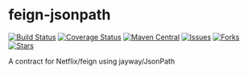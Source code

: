 # feign-jsonpath

[![Build Status](https://travis-ci.org/velo/feign-jsonpath.svg?branch=master)](https://travis-ci.org/velo/feign-jsonpath?branch=master) 
[![Coverage Status](https://coveralls.io/repos/github/velo/feign-jsonpath/badge.svg?branch=master)](https://coveralls.io/github/velo/feign-jsonpath?branch=master) 
[![Maven Central](https://maven-badges.herokuapp.com/maven-central/com.marvinformatics.feign/feign-jsonpath/badge.svg)](https://maven-badges.herokuapp.com/maven-central/com.marvinformatics/feign-jsonpath/) 
[![Issues](https://img.shields.io/github/issues/velo/feign-jsonpath.svg)](https://github.com/velo/feign-jsonpath/issues) 
[![Forks](https://img.shields.io/github/forks/velo/feign-jsonpath.svg)](https://github.com/velo/feign-jsonpath/network) 
[![Stars](https://img.shields.io/github/stars/velo/feign-jsonpath.svg)](https://github.com/velo/feign-jsonpath/stargazers)

A contract for Netflix/feign using jayway/JsonPath
